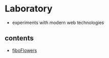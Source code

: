# Laboratory

-   experiments with modern web technologies


## contents

-   [fiboFlowers](FiboFlowers/README.md)
